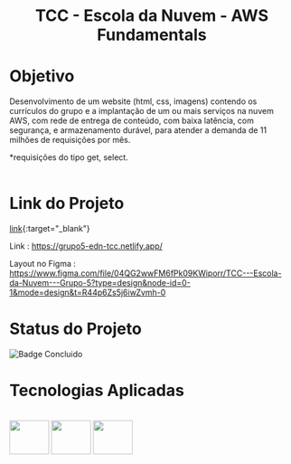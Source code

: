 <h1 align="center">TCC - Escola da Nuvem - AWS Fundamentals</h1>

# Objetivo

Desenvolvimento de um website (html, css, imagens) contendo os currículos do grupo e a
implantação de um ou mais serviços na nuvem AWS, com rede de entrega de conteúdo,
com baixa latência, com segurança, e armazenamento durável, para atender a demanda
de 11 milhões de requisições por mês. 

*requisições do tipo get, select.<br><br>

# Link do Projeto

[link](https://grupo5-edn-tcc.netlify.app/){:target="_blank"}

Link : https://grupo5-edn-tcc.netlify.app/

Layout no Figma : https://www.figma.com/file/04QG2wwFM6fPk09KWiporr/TCC---Escola-da-Nuvem---Grupo-5?type=design&node-id=0-1&mode=design&t=R44p6Zs5j6iwZvmh-0

# Status do Projeto 

![Badge Concluido](http://img.shields.io/static/v1?label=STATUS&message=CONCLUIDO&color=GREEN&style=for-the-badge)

# Tecnologias Aplicadas

<div style="display: inline_block"><br>
  <img align="center" height="60" width="70" src="https://cdn.jsdelivr.net/gh/devicons/devicon/icons/html5/html5-plain-wordmark.svg"/>
  <img align="center" height="60" width="70" src="https://cdn.jsdelivr.net/gh/devicons/devicon/icons/css3/css3-plain-wordmark.svg"/>  
  <img align="center" height="60" width="70" src="https://cdn.jsdelivr.net/gh/devicons/devicon/icons/javascript/javascript-original.svg"/>
